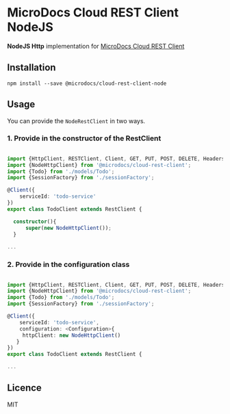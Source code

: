 # MicroDocs Cloud REST Client NodeJS

**NodeJS Http** implementation for [MicroDocs Cloud REST Client](https://github.com/Microdocs/microdocs-cloud/tree/master/microdocs-cloud-rest-client)

## Installation
```
npm install --save @microdocs/cloud-rest-client-node
```

## Usage

You can provide the `NodeRestClient` in two ways.

### 1. Provide in the constructor of the RestClient

```ts

import {HttpClient, RESTClient, Client, GET, PUT, POST, DELETE, Headers, Path, Body, Query, Produces, MediaType} from '@microdocs/cloud-rest-client';
import {NodeHttpClient} from '@microdocs/cloud-rest-client';
import {Todo} from './models/Todo';
import {SessionFactory} from './sessionFactory';

@Client({
    serviceId: 'todo-service'
})
export class TodoClient extends RestClient {

  constructor(){
      super(new NodeHttpClient());
  }
  
...  
```

### 2. Provide in the configuration class

```ts

import {HttpClient, RESTClient, Client, GET, PUT, POST, DELETE, Headers, Path, Body, Query, Produces, MediaType} from '@microdocs/cloud-rest-client';
import {NodeHttpClient} from '@microdocs/cloud-rest-client';
import {Todo} from './models/Todo';
import {SessionFactory} from './sessionFactory';

@Client({
    serviceId: 'todo-service',
    configuration: <Configuration>{
     httpClient: new NodeHttpClient()
   }
})
export class TodoClient extends RestClient {

...
```

## Licence

MIT
